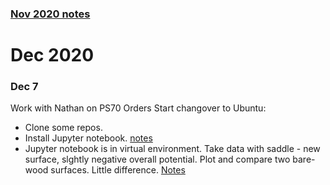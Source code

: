 
### [Nov 2020 notes](../Nov2020)

# Dec 2020


 ### Dec 7
 
 Work with Nathan on PS70 Orders
 Start changover to Ubuntu:
 - Clone some repos.
 - Install Jupyter notebook.  [notes](../../Ubuntu_setup_2020/)
 - Jupyter notebook is in virtual environment.
Take data with saddle - new surface, slghtly negative overall potential.
Plot and compare two bare-wood surfaces.   Little difference.  [Notes](https://github.com/roberthart56/SCFAB/tree/master/SC_lab/Projects/rotating_saddle)
